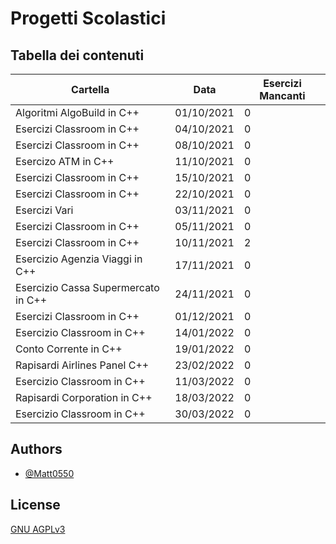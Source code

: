 # Progetti Scolastici
## Tabella dei contenuti

| Cartella                      | Data             | Esercizi Mancanti |
| ----------------------------- | ---------------- | ----------------- |
| Algoritmi AlgoBuild in C++    | 01/10/2021       | 0                 |
| Esercizi Classroom in C++     | 04/10/2021       | 0                 |
| Esercizi Classroom in C++     | 08/10/2021       | 0                 |
| Esercizo ATM in C++           | 11/10/2021       | 0                 |
| Esercizi Classroom in C++     | 15/10/2021       | 0                 |
| Esercizi Classroom in C++     | 22/10/2021       | 0                 |
| Esercizi Vari                 | 03/11/2021       | 0                 |
| Esercizi Classroom in C++     | 05/11/2021       | 0                 |
| Esercizi Classroom in C++     | 10/11/2021       | 2                 |
| Esercizio Agenzia Viaggi in C++ | 17/11/2021     | 0                 |
| Esercizio Cassa Supermercato in C++ | 24/11/2021 | 0                 |
| Esercizi Classroom in C++     | 01/12/2021       | 0                 |
| Esercizio Classroom in C++    | 14/01/2022       | 0                 |
| Conto Corrente in C++         | 19/01/2022       | 0                 |
| Rapisardi Airlines Panel C++  | 23/02/2022       | 0                 |
| Esercizio Classroom in C++    | 11/03/2022       | 0                 |
| Rapisardi Corporation in C++  | 18/03/2022       | 0                 |
| Esercizio Classroom in C++    | 30/03/2022       | 0                 |


## Authors

- [@Matt0550](https://www.github.com/Matt0550)

  
## License

[GNU AGPLv3](https://choosealicense.com/licenses/agpl-3.0/)

  
